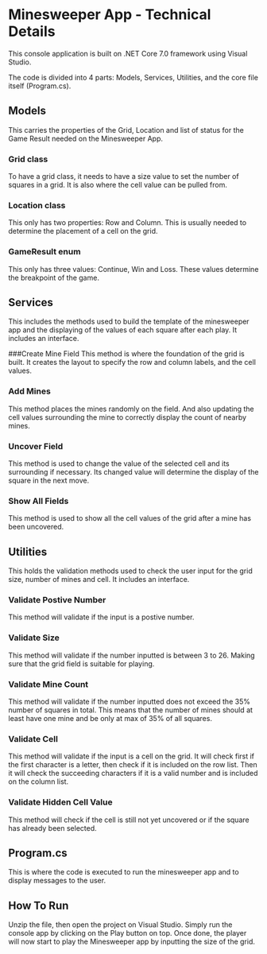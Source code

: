 ﻿# Minesweeper App - Technical Details

This console application is built on .NET Core 7.0 framework using Visual Studio.

The code is divided into 4 parts: Models, Services, Utilities, and the  core file itself (Program.cs).

## Models
This carries the properties of the Grid, Location and list of status for the Game Result needed on the Minesweeper App.

### Grid class
To have a grid class, it needs to have a size value to set the number of squares in a grid. It is also where the cell value can be pulled from.

### Location class
This only has two properties: Row and Column. This is usually needed to determine the placement of a cell on the grid.

### GameResult enum
This only has three values: Continue, Win and Loss. These values determine the breakpoint of the game.


## Services
This includes the methods used to build the template of the minesweeper app and the displaying of the values of each square after each play. It includes an interface.

###Create Mine Field
This method is where the foundation of the grid is built. It creates the layout to specify the row and column labels, and the cell values.

### Add Mines
This method places the mines randomly on the field. And also updating the cell values surrounding the mine to correctly display the count of nearby mines.

### Uncover Field
This method is used to change the value of the selected cell and its surrounding if necessary. Its changed value will determine the display of the square in the next move.

### Show All Fields
This method is used to show all the cell values of the grid after a mine has been uncovered.


## Utilities
This holds the validation methods used to check the user input for the grid size, number of mines and cell. It includes an interface.

### Validate Postive Number
This method will validate if the input is a postive number.

### Validate Size
This method will validate if the number inputted is between 3 to 26. Making sure that the grid field is suitable for playing.

### Validate Mine Count
This method will validate if the number inputted does not exceed the 35% number of squares in total.
This means that the number of mines should at least have one mine and be only at max of 35% of all squares.

### Validate Cell
This method will validate if the input is a cell on the grid. It will check first if the first character is a letter, then check if it is included on the row list.
Then it will check the succeeding characters if it is a valid number and is included on the column list.

### Validate Hidden Cell Value
This method will check if the cell is still not yet uncovered or if the square has already been selected.


## Program.cs
This is where the code is executed to run the minesweeper app and to display messages to the user.


## How To Run
Unzip the file, then open the project on Visual Studio. Simply run the console app by clicking on the Play button on top.
Once done, the player will now start to play the Minesweeper app by inputting the size of the grid.
